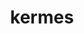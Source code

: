 ---
title: "kermes"
type: "projects/generic_projects/meetings"

subtitle1: 
  title: "Network meetings"
  class: "label lightblue"
---
